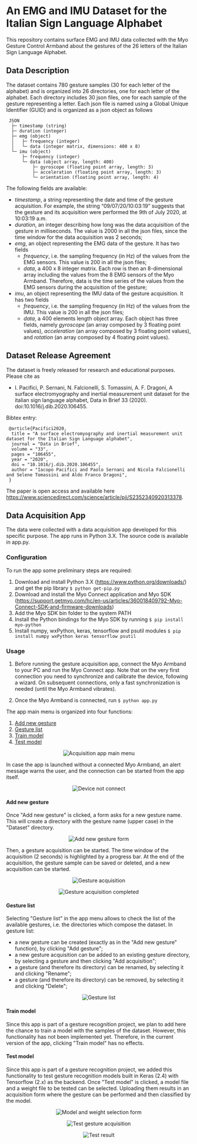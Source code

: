 
# An EMG and IMU Dataset for the Italian Sign Language Alphabet 

This repository contains surface EMG and IMU data collected with the Myo Gesture Control Armband about the gestures of the 26 letters of the Italian Sign Language Alphabet.

## Data Description

The dataset contains 780 gesture samples (30 for each letter of the alphabet) and is organized into 26 directories, one for each letter of the alphabet. Each directory includes 30 json files, one for each sample of the gesture representing a letter. Each json file is named using a Global Unique Identifier (GUID) and is organized as a json object as follows

	 JSON
 	  ├─ timestamp (string)
	  ├─ duration (integer)
	  ├─ emg (object)
	  │   ├─ frequency (integer)
	  │   └─ data (integer matrix, dimensions: 400 x 8)
	  └─ imu (object)
	      ├─ frequency (integer)
	      └─ data (object array, length: 400)
	          ├─ gyroscope (floating point array, length: 3)
	          ├─ acceleration (floating point array, length: 3)
	          └─ orientation (floating point array, length: 4)

The following fields are available:
-  *timestamp*, a string representing the date and time of the gesture acquisition. For example, the string “09/07/20/10:03:19” suggests that the gesture and its acquisition were performed the 9th of July 2020, at 10:03:19 a.m.
-  *duration*, an integer describing how long was the data acquisition of the gesture in milliseconds. The value is 2000 in all the json files, since the time window for the data acquisition was 2 seconds;
-  *emg*, an object representing the EMG data of the gesture. It has two fields
    -  *frequency*, i.e. the sampling frequency (in Hz) of the values from the EMG sensors. This value is 200 in all the json files;
    -  *data*, a 400 x 8 integer matrix. Each row is then an 8-dimensional array including the values from the 8 EMG sensors of the Myo Armband. Therefore, data is the time series of the values from the EMG sensors during the acquisition of the gesture;
-  *imu*, an object representing the IMU data of the gesture acquisition. It has two fields
    -  *frequency*, i.e. the sampling frequency (in Hz) of the values from the IMU. This value is 200 in all the json files;
    -  *data*, a 400 elements length object array. Each object has three fields, namely *gyroscope* (an array composed by 3 floating point values), *acceleration* (an array composed by 3 floating point values), and *rotation* (an array composed by 4 floating point values).

## Dataset Release Agreement

The dataset is freely released for research and educational purposes. Please cite as
- I. Pacifici, P. Sernani, N. Falcionelli, S. Tomassini, A. F. Dragoni, A surface electromyography and inertial measurement unit dataset for the italian sign language alphabet, Data in Brief 33 (2020). doi:10.1016/j.dib.2020.106455.
	 
Bibtex entry:

	 @article{Pacifici2020,
	  title = "A surface electromyography and inertial measurement unit dataset for the Italian Sign Language alphabet",
	  journal = "Data in Brief",
	  volume = "33",
	  pages = "106455",
	  year = "2020",
	  doi = "10.1016/j.dib.2020.106455",
	  author = "Iacopo Pacifici and Paolo Sernani and Nicola Falcionelli and Selene Tomassini and Aldo Franco Dragoni",
	 }

The paper is open access and available here <https://www.sciencedirect.com/science/article/pii/S2352340920313378>.

## Data Acquisition App

The data were collected with a data acquisition app developed for this specific purpose. The app runs in Python 3.X. The source code is available in app.py.

### Configuration

To run the app some preliminary steps are required:

1. Download and install Python 3.X (<https://www.python.org/downloads/>) and get the pip library `$ python get-pip.py`
2. Download and install the Myo Connect application and Myo SDK (<https://support.getmyo.com/hc/en-us/articles/360018409792-Myo-Connect-SDK-and-firmware-downloads>)
3. Add the Myo SDK bin folder to the system PATH
4. Install the Python bindings for the Myo SDK by running
 `$ pip install myo-python`
5. Install numpy, wxPython, keras, tensorflow and psutil modules
 `$ pip install numpy wxPython keras tensorflow psutil`

### Usage

1. Before running the gesture acquisition app, connect the Myo Armband to your PC and run the Myo Connect app. Note that on the very first connection you need to synchronize and calibrate the device, following a wizard. On subsequent connections, only a fast synchronization is needed (until the Myo Armband vibrates).

2. Once the Myo Armband is connected, run `$ python app.py`

The app main menu is organized into four functions:
1. [Add new gesture](#add-new-gesture)
2. [Gesture list](#gesture-list)
3. [Train model](#train-model)
4. [Test model](#test-model)

<p align="center">
  <img alt="Acquisition app main menu" src="Images/mainmenu.png">
</p>

In case the app is launched without a connected Myo Armband, an alert message warns the user, and the connection can be started from the app itself.

<p align="center">
  <img alt="Device not connect" src="Images/connecttodevice.png">
</p>

#### Add new gesture

Once "Add new gesture" is clicked, a form asks for a new gesture name. This will create a directory with the gesture name (upper case) in the "Dataset" directory.

<p align="center">
  <img alt="Add new gesture form" src="Images/addnewgesture.png">
</p>

Then, a gesture acquisition can be started. The time window of the acquisition (2 seconds) is highlighted by a progress bar. At the end of the acquisition, the gesture sample can be saved or deleted, and a new acquisition can be started.

<p align="center">
  <img alt="Gesture acquisition" src="Images/gestureacquisitionstart.png">
</p>

<p align="center">
  <img alt="Gesture acquisition completed" src="Images/gestureacquisitioncomplete.png">
</p>

#### Gesture list

Selecting "Gesture list" in the app menu allows to check the list of the available gestures, i.e. the directories which compose the dataset. In gesture list:
- a new gesture can be created (exactly as in the "Add new gesture" function), by clicking "Add gesture";
- a new gesture acquisition can be added to an existing gesture directory, by selecting a gesture and then clicking "Add acquisition";
- a gesture (and therefore its directory) can be renamed, by selecting it and clicking "Rename";
- a gesture (and therefore its directory) can be removed, by selecting it and clicking "Delete";

<p align="center">
  <img alt="Gesture list" src="Images/gesturelist.png">
</p>

#### Train model

Since this app is part of a gesture recognition project, we plan to add here the chance to train a model with the samples of the dataset. However, this functionality has not been implemented yet. Therefore, in the current version of the app, clicking "Train model" has no effects.

#### Test model

Since this app is part of a gesture recognition project, we added this functionality to test gesture recognition models built in Keras (2.4) with Tensorflow (2.x) as the backend. Once "Test model" is clicked, a model file and a weight file to be tested can be selected. Uploading them results in an acquisition form where the gesture can be performed and then classified by the model.

<p align="center">
  <img alt="Model and weight selection form" src="Images/testmodel.png">
</p>

<p align="center">
  <img alt="Test gesture acquisition" src="Images/testacquisition.png">
</p>

<p align="center">
  <img alt="Test result" src="Images/testresult.png">
</p>